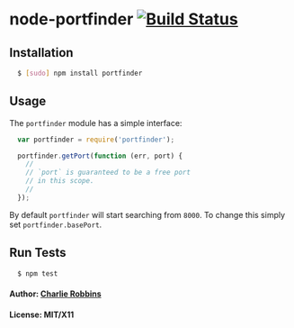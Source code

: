 # node-portfinder [![Build Status](https://api.travis-ci.org/indexzero/node-portfinder.svg)](https://travis-ci.org/indexzero/node-portfinder)

## Installation

``` bash
  $ [sudo] npm install portfinder
```

## Usage
The `portfinder` module has a simple interface:

``` js
  var portfinder = require('portfinder');

  portfinder.getPort(function (err, port) {
    //
    // `port` is guaranteed to be a free port
    // in this scope.
    //
  });
```

By default `portfinder` will start searching from `8000`. To change this simply set `portfinder.basePort`.

## Run Tests
``` bash
  $ npm test
```

#### Author: [Charlie Robbins][0]
#### License: MIT/X11
[0]: http://nodejitsu.com
